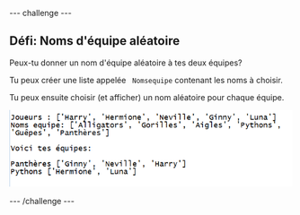 \--- challenge \---

## Défi: Noms d'équipe aléatoire

Peux-tu donner un nom d'équipe aléatoire à tes deux équipes?

Tu peux créer une liste appelée ` Nomsequipe` contenant les noms à choisir.

Tu peux ensuite choisir (et afficher) un nom aléatoire pour chaque équipe.

![capture d'écran](images/team-finished.png)

\--- /challenge \---
